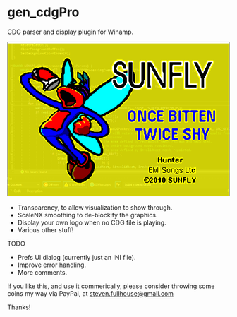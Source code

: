 # gen_cdgPro
CDG parser and display plugin for Winamp.

![CDG Pro](/cdg_pro.png?raw=true)

* Transparency, to allow visualization to show through.
* ScaleNX smoothing to de-blockify the graphics.
* Display your own logo when no CDG file is playing.
* Various other stuff!

TODO

* Prefs UI dialog (currently just an INI file).
* Improve error handling.
* More comments.

If you like this, and use it commerically, please consider throwing some coins my way via PayPal, at steven.fullhouse@gmail.com

Thanks!
